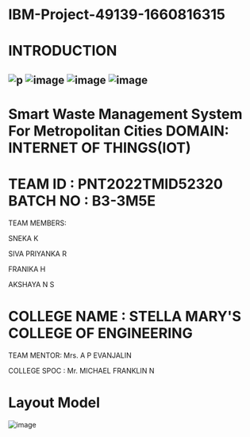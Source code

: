 # IBM-Project-49139-1660816315
# INTRODUCTION
![p](https://user-images.githubusercontent.com/101719961/202836449-56dc4853-8c19-4955-89e9-cd801a36fa03.png)
![image](https://user-images.githubusercontent.com/101719961/202836489-9c8416d6-3036-40bb-bd37-35619488c4e1.png)
![image](https://user-images.githubusercontent.com/101719961/202836511-2af0f308-0426-45dd-9ea6-00237ec96c46.png)
![image](https://user-images.githubusercontent.com/101719961/202836520-30bce398-359d-4fd7-a8ca-6e6534de8fa4.png)
-------------------------------------------------------------------------------------------------------------------------------------------------------------------------
# Smart Waste Management System For Metropolitan Cities               DOMAIN: INTERNET OF THINGS(IOT)
# TEAM ID : PNT2022TMID52320            BATCH NO : B3-3M5E

TEAM MEMBERS:

SNEKA K

SIVA PRIYANKA R

FRANIKA H

AKSHAYA N S

# COLLEGE NAME : STELLA MARY'S COLLEGE OF ENGINEERING

TEAM MENTOR: Mrs. A P EVANJALIN

COLLEGE SPOC : Mr. MICHAEL FRANKLIN N


# Layout Model


![image](https://user-images.githubusercontent.com/101719961/202836342-90e73ae1-9f1c-4ed6-bcaa-e63da87453f5.png)
